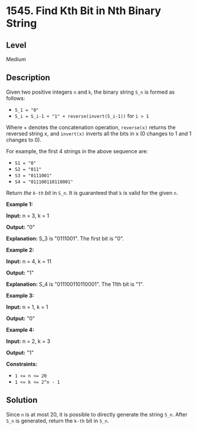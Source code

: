 # 1545. Find Kth Bit in Nth Binary String
## Level
Medium

## Description
Given two positive integers `n` and `k`, the binary string `S_n` is formed as follows:

* `S_1 = "0"`
* `S_i = S_i-1 + "1" + reverse(invert(S_i-1))` for `i > 1`

Where + denotes the concatenation operation, `reverse(x)` returns the reversed string x, and `invert(x)` inverts all the bits in x (0 changes to 1 and 1 changes to 0).

For example, the first 4 strings in the above sequence are:

* `S1 = "0"`
* `S2 = "011"`
* `S3 = "0111001"`
* `S4 = "011100110110001"`

Return *the `k-th` bit* in `S_n`. It is guaranteed that `k` is valid for the given `n`.

**Example 1:**

**Input:** n = 3, k = 1

**Output:** "0"

**Explanation:** S_3 is "0111001". The first bit is "0".

**Example 2:**

**Input:** n = 4, k = 11

**Output:** "1"

**Explanation:** S_4 is "011100110110001". The 11th bit is "1".

**Example 3:**

**Input:** n = 1, k = 1

**Output:** "0"

**Example 4:**

**Input:** n = 2, k = 3

**Output:** "1"

**Constraints:**

* `1 <= n <= 20`
* `1 <= k <= 2^n - 1`

## Solution
Since `n` is at most 20, it is possible to directly generate the string `S_n`. After `S_n` is generated, return the `k-th` bit in `S_n`.
